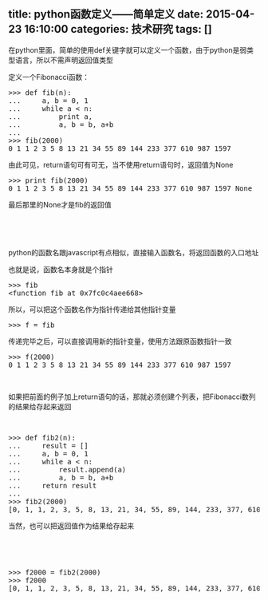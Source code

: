title: python函数定义——简单定义
date: 2015-04-23 16:10:00
categories: 技术研究
tags: []
---
<p>
	在python里面，简单的使用def关键字就可以定义一个函数，由于python是弱类型语言，所以不需声明返回值类型
</p>
<p>
	定义一个Fibonacci函数：
</p>
<pre class="brush:python; toolbar:false;">&gt;&gt;&gt; def fib(n):
...     a, b = 0, 1
...     while a &lt; n:
...         print a,
...         a, b = b, a+b
... 
&gt;&gt;&gt; fib(2000)
0 1 1 2 3 5 8 13 21 34 55 89 144 233 377 610 987 1597
</pre>
由此可见，return语句可有可无，当不使用return语句时，返回值为None
<pre class="brush:python; toolbar:false;">&gt;&gt;&gt; print fib(2000)
0 1 1 2 3 5 8 13 21 34 55 89 144 233 377 610 987 1597 None
</pre>
最后那里的None才是fib的返回值
<p>
	<!--more-->
</p>
<p>
	<br />
</p>
<p>
	<br />
</p>
<p>
	python的函数名跟javascript有点相似，直接输入函数名，将返回函数的入口地址
</p>
<p>
	也就是说，函数名本身就是个指针
</p>
<pre class="brush:python; toolbar:false;">&gt;&gt;&gt; fib
&lt;function fib at 0x7fc0c4aee668&gt;</pre>
所以，可以把这个函数名作为指针传递给其他指针变量
<pre class="brush:python; toolbar:false;">&gt;&gt;&gt; f = fib
</pre>
传递完毕之后，可以直接调用新的指针变量，使用方法跟原函数指针一致
<pre class="brush:python; toolbar:false;">&gt;&gt;&gt; f(2000)
0 1 1 2 3 5 8 13 21 34 55 89 144 233 377 610 987 1597
</pre>
<p>
	<br />
</p>
<p>
	如果把前面的例子加上return语句的话，那就必须创建个列表，把Fibonacci数列的结果给存起来返回
</p>
<p>
	<br />
</p>
<pre class="brush:python; toolbar:false;">&gt;&gt;&gt; def fib2(n):
...     result = []
...     a, b = 0, 1
...     while a &lt; n:
...         result.append(a)
...         a, b = b, a+b
...     return result
... 
&gt;&gt;&gt; fib2(2000)
[0, 1, 1, 2, 3, 5, 8, 13, 21, 34, 55, 89, 144, 233, 377, 610, 987, 1597]
</pre>
当然，也可以把返回值作为结果给存起来
<p>
	<br />
</p>
<p>
	<br />
</p>
<pre class="brush:python; toolbar:false;">&gt;&gt;&gt; f2000 = fib2(2000)
&gt;&gt;&gt; f2000
[0, 1, 1, 2, 3, 5, 8, 13, 21, 34, 55, 89, 144, 233, 377, 610, 987, 1597]
</pre>
<p>
	<br />
</p>
